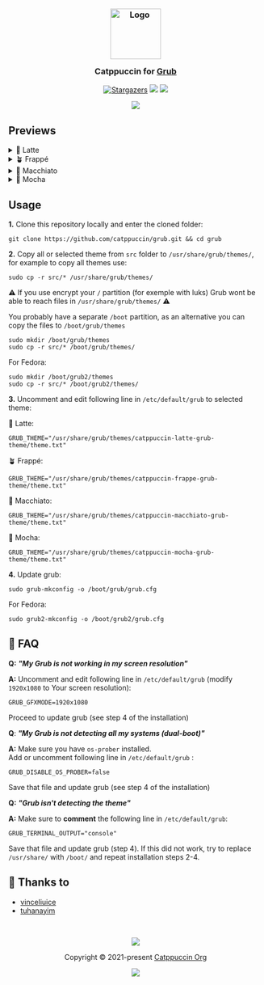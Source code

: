 <h3 align="center">
  <img src="https://raw.githubusercontent.com/catppuccin/catppuccin/main/assets/logos/exports/1544x1544_circle.png" width="100" alt="Logo"/><br/>
  <img src="https://raw.githubusercontent.com/catppuccin/catppuccin/main/assets/misc/transparent.png" height="30" width="0px"/>
  Catppuccin for <a href="https://www.gnu.org/software/grub/">Grub</a>
  <img src="https://raw.githubusercontent.com/catppuccin/catppuccin/main/assets/misc/transparent.png" height="30" width="0px"/>
</h3>
<p align="center">
  <a href="https://github.com/catppuccin/grub/stargazers"><img alt="Stargazers" src="https://img.shields.io/github/stars/catppuccin/grub?colorA=363a4f&colorB=b7bdf8&style=for-the-badge"></a>
  <a href="https://github.com/catppuccin/grub/issues"><img src="https://img.shields.io/github/issues/catppuccin/grub?colorA=363a4f&colorB=f5a97f&style=for-the-badge"></a>
  <a href="https://github.com/catppuccin/grub/contributors"><img src="https://img.shields.io/github/contributors/catppuccin/grub?colorA=363a4f&colorB=a6da95&style=for-the-badge"></a>
</p>

<p align="center">
  <img src="https://raw.githubusercontent.com/catppuccin/grub/main/assets/grub.png"/>
</p>

## Previews

<details>
<summary>🌻 Latte</summary>
  <img src="https://raw.githubusercontent.com/catppuccin/grub/main/assets/grub-latte.png"/>
</details>
<details>
<summary>🪴 Frappé</summary>
  <img src="https://raw.githubusercontent.com/catppuccin/grub/main/assets/grub-frappe.png"/>
</details>
<details>
<summary>🌺 Macchiato</summary>
  <img src="https://raw.githubusercontent.com/catppuccin/grub/main/assets/grub-macchiato.png"/>
</details>
<details>
<summary>🌿 Mocha</summary>
  <img src="https://raw.githubusercontent.com/catppuccin/grub/main/assets/grub-mocha.png"/>
</details>

## Usage

**1.** Clone this repository locally and enter the cloned folder:

```shell
git clone https://github.com/catppuccin/grub.git && cd grub
```

**2.** Copy all or selected theme from `src` folder to
`/usr/share/grub/themes/`, for example to copy all themes use:

```shell
sudo cp -r src/* /usr/share/grub/themes/
```

⚠️ If you use encrypt your `/` partition (for exemple with luks) Grub wont be able to reach files in `/usr/share/grub/themes/` ⚠️

You probably have a separate `/boot` partition, as an alternative you can copy the files to `/boot/grub/themes`

```shell
sudo mkdir /boot/grub/themes
sudo cp -r src/* /boot/grub/themes/
```

For Fedora:
```shell
sudo mkdir /boot/grub2/themes
sudo cp -r src/* /boot/grub2/themes/
```


**3.** Uncomment and edit following line in `/etc/default/grub` to selected
theme:

🌻 Latte:

```shell
GRUB_THEME="/usr/share/grub/themes/catppuccin-latte-grub-theme/theme.txt"
```

🪴 Frappé:

```shell
GRUB_THEME="/usr/share/grub/themes/catppuccin-frappe-grub-theme/theme.txt"
```

🌺 Macchiato:

```shell
GRUB_THEME="/usr/share/grub/themes/catppuccin-macchiato-grub-theme/theme.txt"
```

🌿 Mocha:

```shell
GRUB_THEME="/usr/share/grub/themes/catppuccin-mocha-grub-theme/theme.txt"
```

**4.** Update grub:

```shell
sudo grub-mkconfig -o /boot/grub/grub.cfg
```
For Fedora:
```shell
sudo grub2-mkconfig -o /boot/grub2/grub.cfg
```

## 🙋 FAQ

**Q:** **_"My Grub is not working in my screen resolution"_**

**A:** Uncomment and edit following line in `/etc/default/grub` (modify
`1920x1080` to Your screen resolution):

```shell
GRUB_GFXMODE=1920x1080
```

Proceed to update grub (see step 4 of the installation)

**Q**: **_"My Grub is not detecting all my systems (dual-boot)"_**

**A:** Make sure you have `os-prober` installed.\
Add or uncomment following line in `/etc/default/grub` :

```shell
GRUB_DISABLE_OS_PROBER=false
```

Save that file and update grub (see step 4 of the installation)

**Q:** **_"Grub isn't detecting the theme"_**

**A:** Make sure to **comment** the following line in `/etc/default/grub`:

```
GRUB_TERMINAL_OUTPUT="console"
```

Save that file and update grub (step 4). If this did not work, try to replace
`/usr/share/` with `/boot/` and repeat installation steps 2-4.

## 💝 Thanks to

- [vinceliuice](https://github.com/vinceliuice/grub2-themes)
- [tuhanayim](https://github.com/tuhanayim)

&nbsp;

<p align="center"><img src="https://raw.githubusercontent.com/catppuccin/catppuccin/main/assets/footers/gray0_ctp_on_line.svg?sanitize=true" /></p>
<p align="center">Copyright &copy; 2021-present <a href="https://github.com/catppuccin" target="_blank">Catppuccin Org</a>
<p align="center"><a href="https://github.com/catppuccin/catppuccin/blob/main/LICENSE"><img src="https://img.shields.io/static/v1.svg?style=for-the-badge&label=License&message=MIT&logoColor=d9e0ee&colorA=363a4f&colorB=b7bdf8"/></a></p>
